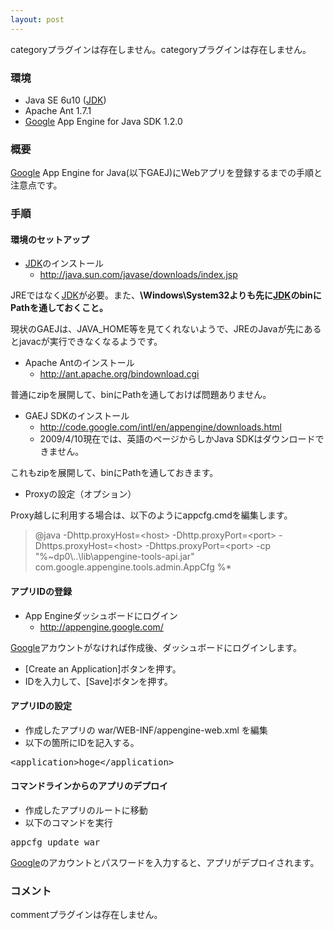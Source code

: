 ```yaml
---
layout: post
---
```

<p><span class="error">categoryプラグインは存在しません。</span><span class="error">categoryプラグインは存在しません。</span></p>
<h3>環境</h3>
<ul>
<li>Java SE 6u10 (<a href="http://java.sun.com/j2se/">JDK</a>)</li>
<li>Apache Ant 1.7.1</li>
<li><a href="http://www.google.co.jp/">Google</a> App Engine for Java SDK 1.2.0</li>
</ul>
<h3>概要</h3>
<p><a href="http://www.google.co.jp/">Google</a> App Engine for Java(以下GAEJ)にWebアプリを登録するまでの手順と注意点です。</p>
<h3>手順</h3>
<h4>環境のセットアップ</h4>
<ul>
<li><a href="http://java.sun.com/j2se/">JDK</a>のインストール<ul>
<li><a href="http://java.sun.com/javase/downloads/index.jsp">http://java.sun.com/javase/downloads/index.jsp</a></li>
</ul>
</ul>
<p>JREではなく<a href="http://java.sun.com/j2se/">JDK</a>が必要。また、<strong>\Windows\System32よりも先に<a href="http://java.sun.com/j2se/">JDK</a>のbinにPathを通しておくこと。</strong></p>
<p>現状のGAEJは、JAVA_HOME等を見てくれないようで、JREのJavaが先にあるとjavacが実行できなくなるようです。</p>
<ul>
<li>Apache Antのインストール<ul>
<li><a href="http://ant.apache.org/bindownload.cgi">http://ant.apache.org/bindownload.cgi</a></li>
</ul>
</ul>
<p>普通にzipを展開して、binにPathを通しておけば問題ありません。</p>
<ul>
<li>GAEJ SDKのインストール<ul>
<li><a href="http://code.google.com/intl/en/appengine/downloads.html">http://code.google.com/intl/en/appengine/downloads.html</a></li>
<li>2009/4/10現在では、英語のページからしかJava SDKはダウンロードできません。</li>
</ul>
</ul>
<p>これもzipを展開して、binにPathを通しておきます。</p>
<ul>
<li>Proxyの設定（オプション）</li>
</ul>
<p>Proxy越しに利用する場合は、以下のようにappcfg.cmdを編集します。<blockquote><p>@java -Dhttp.proxyHost=&lt;host&gt; -Dhttp.proxyPort=&lt;port&gt; -Dhttps.proxyHost=&lt;host&gt; -Dhttps.proxyPort=&lt;port&gt; -cp &quot;%~dp0\..\lib\appengine-tools-api.jar&quot; com.google.appengine.tools.admin.AppCfg %*</p>
</blockquote>
</p>
<h4>アプリIDの登録</h4>
<ul>
<li>App Engineダッシュボードにログイン<ul>
<li><a href="http://appengine.google.com/">http://appengine.google.com/</a></li>
</ul>
</ul>
<p><a href="http://www.google.co.jp/">Google</a>アカウントがなければ作成後、ダッシュボードにログインします。</p>
<ul>
<li>[Create an Application]ボタンを押す。</li>
<li>IDを入力して、[Save]ボタンを押す。</li>
</ul>
<h4>アプリIDの設定</h4>
<ul>
<li>作成したアプリの war/WEB-INF/appengine-web.xml を編集</li>
<li>以下の箇所にIDを記入する。</li>
</ul>
<pre>&lt;application&gt;hoge&lt;/application&gt;
</pre>
<h4>コマンドラインからのアプリのデプロイ</h4>
<ul>
<li>作成したアプリのルートに移動</li>
<li>以下のコマンドを実行</li>
</ul>
<pre>appcfg update war
</pre>
<p><a href="http://www.google.co.jp/">Google</a>のアカウントとパスワードを入力すると、アプリがデプロイされます。</p>
<h3>コメント</h3>
<p><span class="error">commentプラグインは存在しません。</span> </p>
